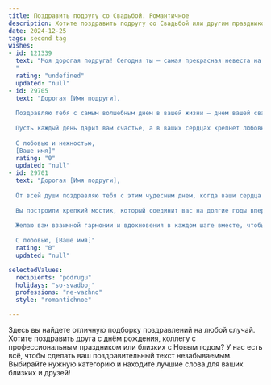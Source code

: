 ```yaml
---
title: Поздравить подругу со Свадьбой. Романтичное
description: Хотите поздравить подругу со Свадьбой или другим праздником? Наш ИИ создаст незабываемое поздравление, а вы обязательно выделитесь среди других.  
date: 2024-12-25
tags: second tag
wishes:
- id: 121339
  text: "Моя дорогая подруга! Сегодня ты – самая прекрасная невеста на свете!  Сердце переполняет счастье за тебя, за твою любовь, за этот невероятный день! Пусть ваш союз будет таким же прекрасным, нежным и светлым, как ваша любовь. Желаю вам бесконечного счастья, нежности, взаимопонимания и долгих лет счастливой жизни вместе!  Пусть каждый ваш день будет наполнен радостью, любовью и теплом.  Будьте счастливы!
  "
  rating: "undefined"
  updated: "null"
- id: 29705
  text: "Дорогая [Имя подруги],
  
  Поздравляю тебя с самым волшебным днем в вашей жизни — днем вашей свадьбы! Пусть этот момент станет началом удивительного путешествия, полного любви, радости и нежности. Желаю вам вместе создавать яркие воспоминания, преодолевать преграды и поддерживать друг друга в любых ситуациях.
  
  Пусть каждый день дарит вам счастье, а в ваших сердцах крепнет любовь, веками согревающая и вдохновляющая. Знай, что ты заслуживаешь всего самого лучшего, и я верю, что впереди у вас только светлые перспективы и гармония.
  
  С любовью и нежностью,
  [Ваше имя]"
  rating: "0"
  updated: "null"
- id: 29701
  text: "Дорогая [Имя подруги],
  
  От всей души поздравляю тебя с этим чудесным днем, когда ваши сердца соединились в едином ритме любви и счастья! Пусть каждый миг совместной жизни будет наполнен нежностью, пониманием и поддержкой.
  
  Вы построили крепкий мостик, который соединит вас на долгие годы вперед. Пусть душа вашей семьи будет тёплой и уютной, а каждый новый день дарит искренние улыбки и радостные моменты.
  
  Желаю вам взаимной гармонии и вдохновения в каждом шаге вместе, чтобы каждый рассвет начинался с радости, а каждый закат приносил тепло и спокойствие. Вы достойны только самого лучшего!
  
  С любовью, [Ваше имя]"
  rating: "0"
  updated: "null"

selectedValues:
  recipients: "podrugu"
  holidays: "so-svadboj"
  professions: "ne-vazhno"
  style: "romantichnoe"

---
```


Здесь вы найдете отличную подборку поздравлений на любой случай. 
Хотите поздравить друга с днём рождения, коллегу с профессиональным праздником или близких с Новым годом? У нас есть всё, чтобы сделать ваш поздравительный текст незабываемым. Выбирайте нужную категорию и находите лучшие слова для ваших близких и друзей!

